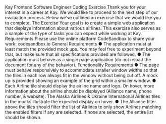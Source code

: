 Kay Frontend Software Engineer Coding Exercise
Thank you for your interest in a career at Kay. We would like to proceed to the next
step of our evaluation process. Below we’ve outlined an exercise that we would like you
to complete.
The Exercise
Your goal is to create a simple web application that displays information about various
airlines. This exercise also serves as a sample of the type of tasks you can expect while
working at Kay.
Requirements
Please use the online platform CodeSandbox to share your work:
codesandbox.io
General Requirements
● The application must at least match the provided mock ups. You may feel free to
experiment beyond that, but make sure that all specifications provided are
followed.
● The application must behave as a single page application (do not reload the
document for any of the behavior).
Functionality Requirements
● The page must behave responsively to accommodate smaller window widths so
that the tiles in each row always fit in the window without being cut off. A mock
up is provided showing an example of the grid within a smaller window.
● Each Airline tile should display the airline name and logo. On hover, more
information about the airline should be displayed (Alliance name, phone number,
& website). The Alaska Airlines & Ukraine International Airlines tiles in the mocks
illustrate the expected display on hover.
● The Alliance filter above the tiles should filter the list of Airlines to only show
Airlines matching the enabled filters if any are selected. If none are selected, the
entire list should be shown.
